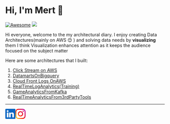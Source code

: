 Hi, I'm Mert :wave:
===================
[![Awesome](https://cdn.rawgit.com/sindresorhus/awesome/d7305f38d29fed78fa85652e3a63e154dd8e8829/media/badge.svg)](https://github.com/sindresorhus/awesome)
![](https://komarev.com/ghpvc/?username=mertse7en&color=orange)

Hi everyone, welcome to the my architectural diary. I enjoy creating Data Architectures(mainly on AWS :blush: ) and solving data needs by **visualizing** them I think Visualization enhances attention as it keeps the audience focused on the subject matter

Here are some architectures that I built:

1. [Click Stream on AWS](projects/1-ClickStreamonAWS/README.md)
2. [DatamartsOnBigquery](projects/3-%20DatamartsOnBigQuery/README.md)
3. [Cloud Front Logs OnAWS](projects/2-%20CloudFrontLogs/READMe.md)
4. [RealTimeLogAnalytics(Training)](projects/4-%20RealTimeLogVis-Training-/README.md) 
5. [GameAnalyticsFromKafka](projects/5-GameAnalyticsDataFromKafka/README.md) 
6. [RealTimeAnalyticsFrom3rdPartyTools](projects/6-RealTimeAnalyticsFrom3rdParty/README.md)



- - -

<a href="https://www.linkedin.com/in/mert-seven-439935149/">
    <img height="32" align="left" alt="LinkedIn" src="img/icons/linkedin.png" />
</a>

<a href="https://www.instagram.com/mertseven7/">
    <img height="32" align="left" alt="Instagram" src="img/icons/instagram.png" />
</a>

